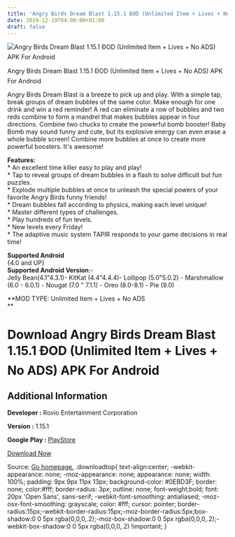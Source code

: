```yaml
---
title: 'Angry Birds Dream Blast 1.15.1 ÐOD (Unlimited Item + Lives + No ADS) APK For Android'
date: 2019-12-19T04:00:00+01:00
draft: false
---
```


![Angry Birds Dream Blast 1.15.1 ÐOD (Unlimited Item + Lives + No ADS) APK For Android](https://i0.wp.com/apkhome.net/wp-content/uploads/2019/11/Angry-Birds-Dream-Blast-1.15.1-ÐOD-Unlimited-Item-Lives-No-ADS.png "Angry Birds Dream Blast 1.15.1 ÐOD (Unlimited Item + Lives + No ADS) APK For Android")

  

Angry Birds Dream Blast 1.15.1 ÐOD (Unlimited Item + Lives + No ADS) APK For Android

Angry Birds Dream Blast is a breeze to pick up and play. With a simple tap, break groups of dream bubbles of the same color. Make enough for one drink and win a red reminder! A red can eliminate a row of bubbles and two reds combine to form a mandrel that makes bubbles appear in four directions. Combine two chucks to create the powerful bomb booster! Baby Bomb may sound funny and cute, but its explosive energy can even erase a whole bubble screen! Combine more bubbles at once to create more powerful boosters. It's awesome!

**Features:**  
\* An excellent time killer easy to play and play!  
\* Tap to reveal groups of dream bubbles in a flash to solve difficult but fun puzzles.  
\* Explode multiple bubbles at once to unleash the special powers of your favorite Angry Birds funny friends!  
\* Dream bubbles fall according to physics, making each level unique!  
\* Master different types of challenges.  
\* Play hundreds of fun levels.  
\* New levels every Friday!  
\* The adaptive music system TAPIR responds to your game decisions in real time!

**Supported Android**  
{4.0 and UP}  
**Supported Android Version**:-  
Jelly Bean(4.1"4.3.1)- KitKat (4.4"4.4.4)- Lollipop (5.0"5.0.2) - Marshmallow (6.0 - 6.0.1) - Nougat (7.0 " 7.1.1) - Oreo (8.0-8.1) - Pie (9.0)

**MOD TYPE: Unlimited Item + Lives + No ADS  
**

Download Angry Birds Dream Blast 1.15.1 ÐOD (Unlimited Item + Lives + No ADS) APK For Android
==============================================================================================

Additional Information
----------------------

**Developer :** Rovio Entertainment Corporation

**Version :** 1.15.1

**Google Play :** [PlayStore](https://play.google.com/store/apps/details?id=com.rovio.dream)

  

[Download Now](https://store4app.co/post/angry-birds-dream-blast-1-15-1-od-unlimited-item-lives-no-ads-apk-for-android_1574451737)

  
Source: [Go homepage.](https://store4app.co/post/angry-birds-dream-blast-1-15-1-od-unlimited-item-lives-no-ads-apk-for-android_1574451737) .downloadtop{ text-align:center; -webkit-appearance: none; -moz-appearance: none; appearance: none; width: 100%; padding: 9px 9px 11px 13px; background-color: #0EBD3F; border: none; color:#fff; border-radius: 3px; outline: none; font-weight;bold; font: 20px 'Open Sans', sans-serif; -webkit-font-smoothing: antialiased; -moz-osx-font-smoothing: grayscale; color: #fff; cursor: pointer; border-radius:15px;-webkit-border-radius:15px;-moz-border-radius:5px;box-shadow:0 0 5px rgba(0,0,0,.2);-moz-box-shadow:0 0 5px rgba(0,0,0,.2);-webkit-box-shadow:0 0 5px rgba(0,0,0,.2) !important; }